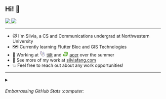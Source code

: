 <h2>Hi! 👋</h2>

<p>
  <a href="https://www.linkedin.com/in/silvia-fang/">
    <img src="https://img.shields.io/badge/-silviafang-blue?style=flat-square&logo=Linkedin&logoColor=white&link=https://www.linkedin.com/in/silvia-fang/">
  <a/>
    
  <a href="mailto:fang.silvia@gmail.com">
    <img src="https://img.shields.io/badge/-fang.silvia@gmail.com-c14438?style=flat-square&logo=Gmail&logoColor=white&link=mailto:fang.silvia@gmail.com">
  <a/>
</p>

-------
- 🐱 I'm Silvia, a CS and Communications undergrad at Northwestern University
- 🗺️ Currently learning Flutter Bloc and GIS Technologies
- 💼 Working at <img src="tiiltlogo.png" width="18"> <a href="https://tiilt.northwestern.edu/">tiilt<a/> and <img src="acerlogo.png" width="18"> <a href="acer.com">acer<a/> over the summer
- 🌸 See more of my work at [silviafang.com](https://silviafang.com)
- 💥 Feel free to reach out about any work opportunities!
-------

<details>
  <summary><h6>Embarrassing GitHub Stats :computer:</h6></summary>
  <br>
  
  ![Top Languages](https://github-readme-stats.vercel.app/api/top-langs/?username=verisorry)
  [![Silvia's GitHub Statistics](https://github-readme-stats.vercel.app/api?username=verisorry&count_private=true&show_icons=true&include_all_commits=true)](https://github.com/verisorry)
  
</details>


<!--
**verisorry/verisorry** is a ✨ _special_ ✨ repository because its `README.md` (this file) appears on your GitHub profile.

Here are some ideas to get you started:

- 🔭 I’m currently working on ...
- 🌱 I’m currently learning ...
- 👯 I’m looking to collaborate on ...
- 🤔 I’m looking for help with ...
- 💬 Ask me about ...
- 📫 How to reach me: ...
- 😄 Pronouns: ...
- ⚡ Fun fact: ...
-->
